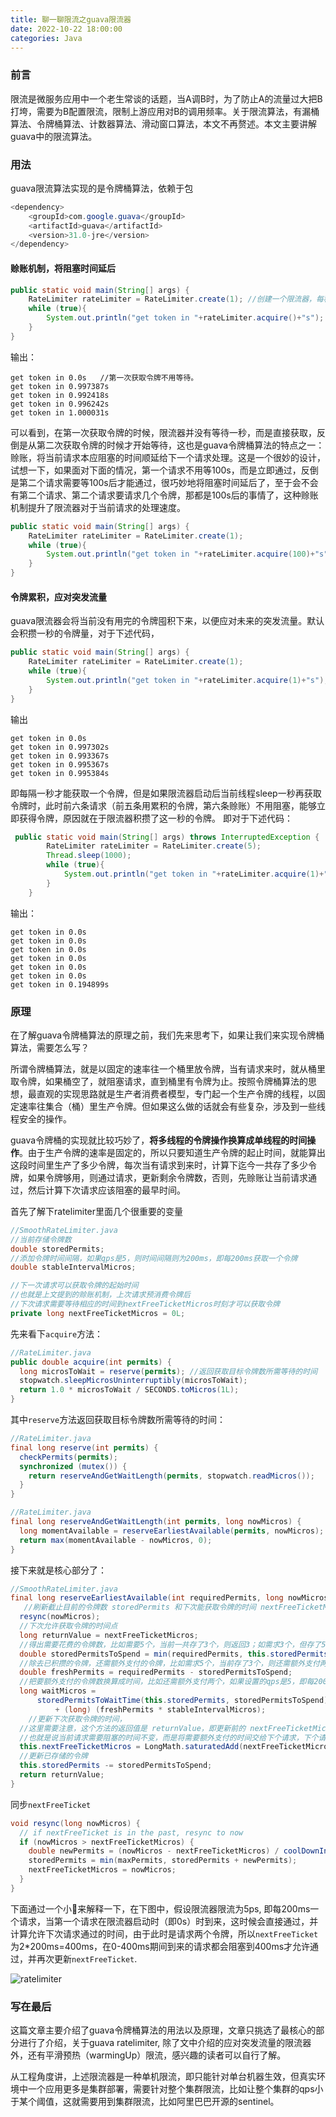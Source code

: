 ```yaml
---
title: 聊一聊限流之guava限流器
date: 2022-10-22 18:00:00
categories: Java
---
```


### 前言

限流是微服务应用中一个老生常谈的话题，当A调B时，为了防止A的流量过大把B打垮，需要为B配置限流，限制上游应用对B的调用频率。关于限流算法，有漏桶算法、令牌桶算法、计数器算法、滑动窗口算法，本文不再赘述。本文主要讲解guava中的限流算法。

### 用法

guava限流算法实现的是令牌桶算法，依赖于包

```java
<dependency>
    <groupId>com.google.guava</groupId>
    <artifactId>guava</artifactId>
    <version>31.0-jre</version>
</dependency>
```

#### 赊账机制，将阻塞时间延后

```java
public static void main(String[] args) {
    RateLimiter rateLimiter = RateLimiter.create(1); //创建一个限流器，每秒允许获取一个令牌
    while (true){
        System.out.println("get token in "+rateLimiter.acquire()+"s"); //rateLimiter.acquire返回距离上次获取限流器等待的时间
    }
}
```

输出：

```
get token in 0.0s   //第一次获取令牌不用等待。
get token in 0.997387s
get token in 0.992418s
get token in 0.996242s
get token in 1.000031s
```

可以看到，在第一次获取令牌的时候，限流器并没有等待一秒，而是直接获取，反倒是从第二次获取令牌的时候才开始等待，这也是guava令牌桶算法的特点之一：赊账，将当前请求本应阻塞的时间顺延给下一个请求处理。这是一个很妙的设计，试想一下，如果面对下面的情况，第一个请求不用等100s，而是立即通过，反倒是第二个请求需要等100s后才能通过，很巧妙地将阻塞时间延后了，至于会不会有第二个请求、第二个请求要请求几个令牌，那都是100s后的事情了，这种赊账机制提升了限流器对于当前请求的处理速度。

```java
public static void main(String[] args) {
    RateLimiter rateLimiter = RateLimiter.create(1);
    while (true){
        System.out.println("get token in "+rateLimiter.acquire(100)+"s");
    }
}
```



#### 令牌累积，应对突发流量

guava限流器会将当前没有用完的令牌囤积下来，以便应对未来的突发流量。默认会积攒一秒的令牌量，对于下述代码，

```java
public static void main(String[] args) {
    RateLimiter rateLimiter = RateLimiter.create(1);
    while (true){
        System.out.println("get token in "+rateLimiter.acquire(1)+"s");
    }
}
```

输出

```
get token in 0.0s
get token in 0.997302s
get token in 0.993367s
get token in 0.995367s
get token in 0.995384s
```

即每隔一秒才能获取一个令牌，但是如果限流器启动后当前线程sleep一秒再获取令牌时，此时前六条请求（前五条用累积的令牌，第六条赊账）不用阻塞，能够立即获得令牌，原因就在于限流器积攒了这一秒的令牌。 即对于下述代码：

```java
 public static void main(String[] args) throws InterruptedException {
        RateLimiter rateLimiter = RateLimiter.create(5);
        Thread.sleep(1000);
        while (true){
            System.out.println("get token in "+rateLimiter.acquire(1)+"s");
        }
    }
```

输出：

```
get token in 0.0s
get token in 0.0s
get token in 0.0s
get token in 0.0s
get token in 0.0s
get token in 0.0s
get token in 0.194899s
```



### 原理

在了解guava令牌桶算法的原理之前，我们先来思考下，如果让我们来实现令牌桶算法，需要怎么写？

所谓令牌桶算法，就是以固定的速率往一个桶里放令牌，当有请求来时，就从桶里取令牌，如果桶空了，就阻塞请求，直到桶里有令牌为止。按照令牌桶算法的思想，最直观的实现思路就是生产者消费者模型，专门起一个生产令牌的线程，以固定速率往集合（桶）里生产令牌。但如果这么做的话就会有些复杂，涉及到一些线程安全的操作。

guava令牌桶的实现就比较巧妙了，**将多线程的令牌操作换算成单线程的时间操作**。由于生产令牌的速率是固定的，所以只要知道生产令牌的起止时间，就能算出这段时间里生产了多少令牌，每次当有请求到来时，计算下迄今一共存了多少令牌，如果令牌够用，则通过请求，更新剩余令牌数，否则，先赊账让当前请求通过，然后计算下次请求应该阻塞的最早时间。

首先了解下ratelimiter里面几个很重要的变量

```java
//SmoothRateLimiter.java
//当前存储令牌数
double storedPermits;
//添加令牌时间间隔，如果qps是5，则时间间隔则为200ms，即每200ms获取一个令牌
double stableIntervalMicros;

//下一次请求可以获取令牌的起始时间
//也就是上文提到的赊账机制，上次请求预消费令牌后
//下次请求需要等待相应的时间到nextFreeTicketMicros时刻才可以获取令牌
private long nextFreeTicketMicros = 0L;
```

先来看下`acquire`方法：

```java
//RateLimiter.java
public double acquire(int permits) {
  long microsToWait = reserve(permits); //返回获取目标令牌数所需等待的时间
  stopwatch.sleepMicrosUninterruptibly(microsToWait);
  return 1.0 * microsToWait / SECONDS.toMicros(1L);
}
```

其中`reserve`方法返回获取目标令牌数所需等待的时间：

```java
//RateLimiter.java
final long reserve(int permits) {
  checkPermits(permits);
  synchronized (mutex()) {
    return reserveAndGetWaitLength(permits, stopwatch.readMicros());
  }
}
```

```java
//RateLimiter.java
final long reserveAndGetWaitLength(int permits, long nowMicros) {
  long momentAvailable = reserveEarliestAvailable(permits, nowMicros);
  return max(momentAvailable - nowMicros, 0);
}
```

接下来就是核心部分了：

```java
//SmoothRateLimiter.java
final long reserveEarliestAvailable(int requiredPermits, long nowMicros) {
   //刷新截止目前的令牌数 storedPermits 和下次能获取令牌的时间 nextFreeTicketMicros
  resync(nowMicros);
  //下次允许获取令牌的时间点
  long returnValue = nextFreeTicketMicros; 
  //得出需要花费的令牌数，比如需要5个，当前一共存了3个，则返回3；如需求3个，但存了5个，仍返回3
  double storedPermitsToSpend = min(requiredPermits, this.storedPermits);
  //除去已积攒的令牌，还需额外支付的令牌，比如需求5个，当前存了3个，则还需额外支付两个
  double freshPermits = requiredPermits - storedPermitsToSpend;
  //把要额外支付的令牌数换算成时间，比如还需额外支付两个，如果设置的qps是5，即每200ms生产一个令牌，那2个令牌就需要等待400ms
  long waitMicros =
      storedPermitsToWaitTime(this.storedPermits, storedPermitsToSpend)
          + (long) (freshPermits * stableIntervalMicros);
	//更新下次获取令牌的时间，
  //这里需要注意，这个方法的返回值是 returnValue，即更新前的 nextFreeTicketMicros，
  //也就是说当前请求需要阻塞的时间不变，而是将需要额外支付的时间交给下个请求，下个请求需要阻塞更久，也就是上文讲到的赊账机制
  this.nextFreeTicketMicros = LongMath.saturatedAdd(nextFreeTicketMicros, waitMicros);
  //更新已存储的令牌
  this.storedPermits -= storedPermitsToSpend;
  return returnValue;
}
```

同步`nextFreeTicket`

```java
void resync(long nowMicros) {
  // if nextFreeTicket is in the past, resync to now
  if (nowMicros > nextFreeTicketMicros) {
    double newPermits = (nowMicros - nextFreeTicketMicros) / coolDownIntervalMicros();
    storedPermits = min(maxPermits, storedPermits + newPermits);
    nextFreeTicketMicros = nowMicros;
  }
}
```

下面通过一个小🌰来解释一下，在下图中，假设限流器限流为5ps, 即每200ms一个请求，当第一个请求在限流器启动时（即0s）时到来，这时候会直接通过，并计算允许下次请求通过的时间，由于此时是请求两个令牌，所以`nextFreeTicket`为2*200ms=400ms，在0-400ms期间到来的请求都会阻塞到400ms才允许通过，并再次更新`nextFreeTicket`.

![ratelimiter](//tvax3.sinaimg.cn/large/008uWfc7gy1h7f9pdqfvpj30rd0dnwg0.jpg)



### 写在最后

这篇文章主要介绍了guava令牌桶算法的用法以及原理，文章只挑选了最核心的部分进行了介绍，关于guava ratelimiter, 除了文中介绍的应对突发流量的限流器外，还有平滑预热（warmingUp）限流，感兴趣的读者可以自行了解。

从工程角度讲，上述限流器是一种单机限流，即只能针对单台机器生效，但真实环境中一个应用更多是集群部署，需要针对整个集群限流，比如让整个集群的qps小于某个阈值，这就需要用到集群限流，比如阿里巴巴开源的sentinel。

